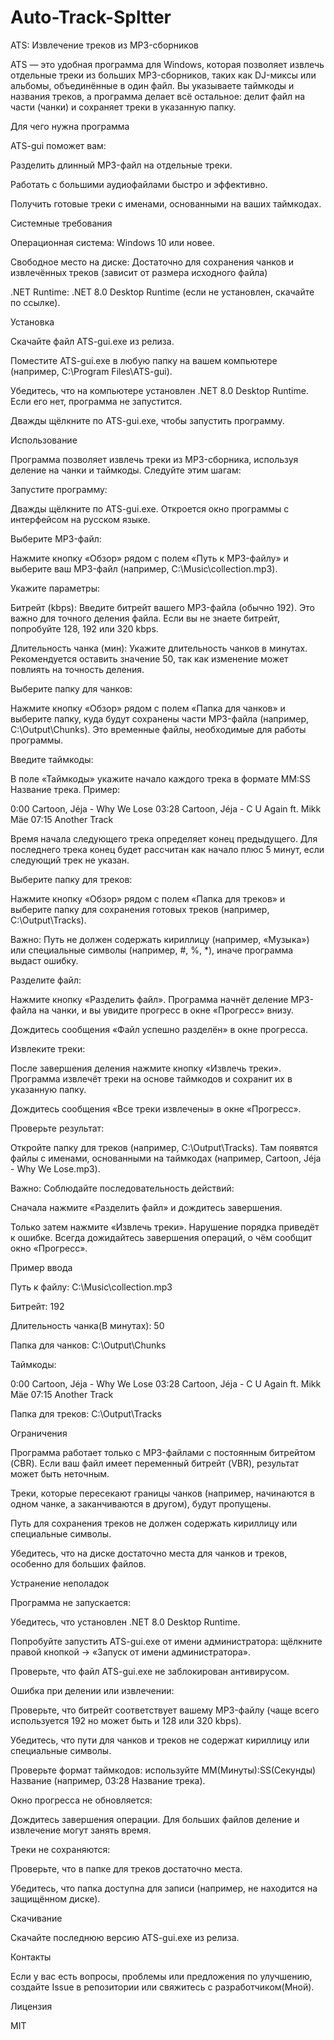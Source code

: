 # Auto-Track-Spltter
ATS: Извлечение треков из MP3-сборников

ATS — это удобная программа для Windows, которая позволяет извлечь отдельные треки из больших MP3-сборников, таких как DJ-миксы или альбомы, объединённые в один файл. Вы указываете таймкоды и названия треков, а программа делает всё остальное: делит файл на части (чанки) и сохраняет треки в указанную папку.

Для чего нужна программа

ATS-gui поможет вам:

Разделить длинный MP3-файл на отдельные треки.

Работать с большими аудиофайлами быстро и эффективно.

Получить готовые треки с именами, основанными на ваших таймкодах.



Системные требования

Операционная система: Windows 10 или новее.

Свободное место на диске: Достаточно для сохранения чанков и извлечённых треков (зависит от размера исходного файла)

.NET Runtime: .NET 8.0 Desktop Runtime (если не установлен, скачайте по ссылке).



Установка

Скачайте файл ATS-gui.exe из релиза.

Поместите ATS-gui.exe в любую папку на вашем компьютере (например, C:\Program Files\ATS-gui).

Убедитесь, что на компьютере установлен .NET 8.0 Desktop Runtime. Если его нет, программа не запустится.

Дважды щёлкните по ATS-gui.exe, чтобы запустить программу.



Использование

Программа позволяет извлечь треки из MP3-сборника, используя деление на чанки и таймкоды. Следуйте этим шагам:

Запустите программу:

Дважды щёлкните по ATS-gui.exe. Откроется окно программы с интерфейсом на русском языке.

Выберите MP3-файл:

Нажмите кнопку «Обзор» рядом с полем «Путь к MP3-файлу» и выберите ваш MP3-файл (например, C:\Music\collection.mp3).

Укажите параметры:

Битрейт (kbps): Введите битрейт вашего MP3-файла (обычно 192). Это важно для точного деления файла. Если вы не знаете битрейт, попробуйте 128, 192 или 320 kbps.

Длительность чанка (мин): Укажите длительность чанков в минутах. Рекомендуется оставить значение 50, так как изменение может повлиять на точность деления.

Выберите папку для чанков:

Нажмите кнопку «Обзор» рядом с полем «Папка для чанков» и выберите папку, куда будут сохранены части MP3-файла (например, C:\Output\Chunks). Это временные файлы, необходимые для работы программы.

Введите таймкоды:

В поле «Таймкоды» укажите начало каждого трека в формате MM:SS Название трека. Пример:

0:00 Cartoon, Jéja - Why We Lose
03:28 Cartoon, Jéja - C U Again ft. Mikk Mäe
07:15 Another Track

Время начала следующего трека определяет конец предыдущего. Для последнего трека конец будет рассчитан как начало плюс 5 минут, если следующий трек не указан.

Выберите папку для треков:

Нажмите кнопку «Обзор» рядом с полем «Папка для треков» и выберите папку для сохранения готовых треков (например, C:\Output\Tracks).

Важно: Путь не должен содержать кириллицу (например, «Музыка») или специальные символы (например, #, %, *), иначе программа выдаст ошибку.


Разделите файл:

Нажмите кнопку «Разделить файл». Программа начнёт деление MP3-файла на чанки, и вы увидите прогресс в окне «Прогресс» внизу.

Дождитесь сообщения «Файл успешно разделён» в окне прогресса.


Извлеките треки:

После завершения деления нажмите кнопку «Извлечь треки». Программа извлечёт треки на основе таймкодов и сохранит их в указанную папку.

Дождитесь сообщения «Все треки извлечены» в окне «Прогресс».



Проверьте результат:


Откройте папку для треков (например, C:\Output\Tracks). Там появятся файлы с именами, основанными на таймкодах (например, Cartoon, Jéja - Why We Lose.mp3).




Важно: Соблюдайте последовательность действий:

Сначала нажмите «Разделить файл» и дождитесь завершения.

Только затем нажмите «Извлечь треки». Нарушение порядка приведёт к ошибке. Всегда дожидайтесь завершения операций, о чём сообщит окно «Прогресс».

Пример ввода





Путь к файлу: C:\Music\collection.mp3



Битрейт: 192



Длительность чанка(В минутах): 50



Папка для чанков: C:\Output\Chunks



Таймкоды:

0:00 Cartoon, Jéja - Why We Lose
03:28 Cartoon, Jéja - C U Again ft. Mikk Mäe
07:15 Another Track



Папка для треков: C:\Output\Tracks

Ограничения





Программа работает только с MP3-файлами с постоянным битрейтом (CBR). Если ваш файл имеет переменный битрейт (VBR), результат может быть неточным.



Треки, которые пересекают границы чанков (например, начинаются в одном чанке, а заканчиваются в другом), будут пропущены.



Путь для сохранения треков не должен содержать кириллицу или специальные символы.



Убедитесь, что на диске достаточно места для чанков и треков, особенно для больших файлов.

Устранение неполадок





Программа не запускается:





Убедитесь, что установлен .NET 8.0 Desktop Runtime.



Попробуйте запустить ATS-gui.exe от имени администратора: щёлкните правой кнопкой → «Запуск от имени администратора».



Проверьте, что файл ATS-gui.exe не заблокирован антивирусом.



Ошибка при делении или извлечении:





Проверьте, что битрейт соответствует вашему MP3-файлу (чаще всего используется 192 но может быть и 128 или 320 kbps).



Убедитесь, что пути для чанков и треков не содержат кириллицу или специальные символы.



Проверьте формат таймкодов: используйте MM(Минуты):SS(Секунды) Название (например, 03:28 Название трека).



Окно прогресса не обновляется:


Дождитесь завершения операции. Для больших файлов деление и извлечение могут занять время.



Треки не сохраняются:


Проверьте, что в папке для треков достаточно места.



Убедитесь, что папка доступна для записи (например, не находится на защищённом диске).

Скачивание

Скачайте последнюю версию ATS-gui.exe из релиза.

Контакты

Если у вас есть вопросы, проблемы или предложения по улучшению, создайте Issue в репозитории или свяжитесь с разработчиком(Мной).

Лицензия

MIT
